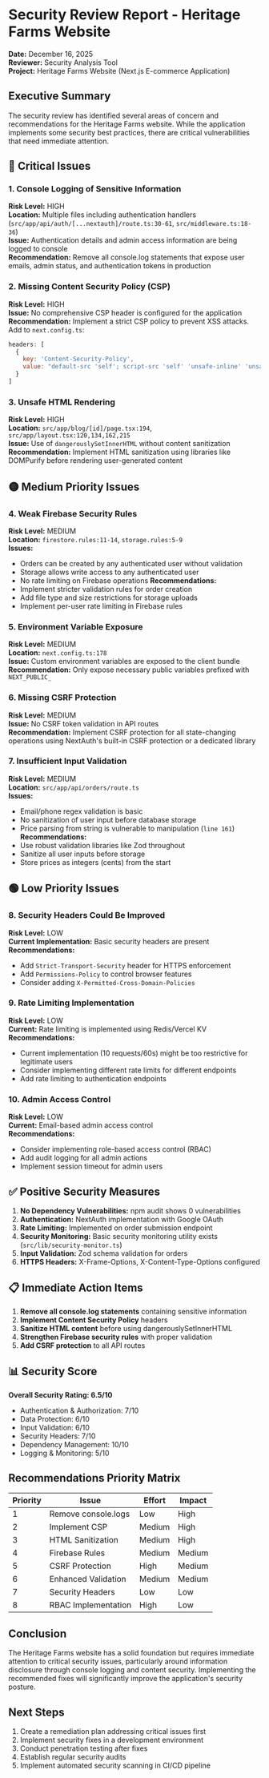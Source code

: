 # Security Review Report - Heritage Farms Website

**Date:** December 16, 2025  
**Reviewer:** Security Analysis Tool  
**Project:** Heritage Farms Website (Next.js E-commerce Application)

## Executive Summary

The security review has identified several areas of concern and recommendations for the Heritage Farms website. While the application implements some security best practices, there are critical vulnerabilities that need immediate attention.

## 🔴 Critical Issues

### 1. Console Logging of Sensitive Information
**Risk Level:** HIGH  
**Location:** Multiple files including authentication handlers (`src/app/api/auth/[...nextauth]/route.ts:30-61`, `src/middleware.ts:18-36`)  
**Issue:** Authentication details and admin access information are being logged to console  
**Recommendation:** Remove all console.log statements that expose user emails, admin status, and authentication tokens in production

### 2. Missing Content Security Policy (CSP)
**Risk Level:** HIGH  
**Issue:** No comprehensive CSP header is configured for the application  
**Recommendation:** Implement a strict CSP policy to prevent XSS attacks. Add to `next.config.ts`:
```javascript
headers: [
  {
    key: 'Content-Security-Policy',
    value: "default-src 'self'; script-src 'self' 'unsafe-inline' 'unsafe-eval'; style-src 'self' 'unsafe-inline';"
  }
]
```

### 3. Unsafe HTML Rendering
**Risk Level:** HIGH  
**Location:** `src/app/blog/[id]/page.tsx:194`, `src/app/layout.tsx:120,134,162,215`  
**Issue:** Use of `dangerouslySetInnerHTML` without content sanitization  
**Recommendation:** Implement HTML sanitization using libraries like DOMPurify before rendering user-generated content

## 🟡 Medium Priority Issues

### 4. Weak Firebase Security Rules
**Risk Level:** MEDIUM  
**Location:** `firestore.rules:11-14`, `storage.rules:5-9`  
**Issues:**
- Orders can be created by any authenticated user without validation
- Storage allows write access to any authenticated user
- No rate limiting on Firebase operations
**Recommendations:**
- Implement stricter validation rules for order creation
- Add file type and size restrictions for storage uploads
- Implement per-user rate limiting in Firebase rules

### 5. Environment Variable Exposure
**Risk Level:** MEDIUM  
**Location:** `next.config.ts:178`  
**Issue:** Custom environment variables are exposed to the client bundle  
**Recommendation:** Only expose necessary public variables prefixed with `NEXT_PUBLIC_`

### 6. Missing CSRF Protection
**Risk Level:** MEDIUM  
**Issue:** No CSRF token validation in API routes  
**Recommendation:** Implement CSRF protection for all state-changing operations using NextAuth's built-in CSRF protection or a dedicated library

### 7. Insufficient Input Validation
**Risk Level:** MEDIUM  
**Location:** `src/app/api/orders/route.ts`  
**Issues:**
- Email/phone regex validation is basic
- No sanitization of user input before database storage
- Price parsing from string is vulnerable to manipulation (`line 161`)
**Recommendations:**
- Use robust validation libraries like Zod throughout
- Sanitize all user inputs before storage
- Store prices as integers (cents) from the start

## 🟢 Low Priority Issues

### 8. Security Headers Could Be Improved
**Risk Level:** LOW  
**Current Implementation:** Basic security headers are present  
**Recommendations:**
- Add `Strict-Transport-Security` header for HTTPS enforcement
- Add `Permissions-Policy` to control browser features
- Consider adding `X-Permitted-Cross-Domain-Policies`

### 9. Rate Limiting Implementation
**Risk Level:** LOW  
**Current:** Rate limiting is implemented using Redis/Vercel KV  
**Recommendations:**
- Current implementation (10 requests/60s) might be too restrictive for legitimate users
- Consider implementing different rate limits for different endpoints
- Add rate limiting to authentication endpoints

### 10. Admin Access Control
**Risk Level:** LOW  
**Current:** Email-based admin access control  
**Recommendations:**
- Consider implementing role-based access control (RBAC)
- Add audit logging for all admin actions
- Implement session timeout for admin users

## ✅ Positive Security Measures

1. **No Dependency Vulnerabilities:** npm audit shows 0 vulnerabilities
2. **Authentication:** NextAuth implementation with Google OAuth
3. **Rate Limiting:** Implemented on order submission endpoint
4. **Security Monitoring:** Basic security monitoring utility exists (`src/lib/security-monitor.ts`)
5. **Input Validation:** Zod schema validation for orders
6. **HTTPS Headers:** X-Frame-Options, X-Content-Type-Options configured

## 📋 Immediate Action Items

1. **Remove all console.log statements** containing sensitive information
2. **Implement Content Security Policy** headers
3. **Sanitize HTML content** before using dangerouslySetInnerHTML
4. **Strengthen Firebase security rules** with proper validation
5. **Add CSRF protection** to all API routes

## 📊 Security Score

**Overall Security Rating: 6.5/10**

- Authentication & Authorization: 7/10
- Data Protection: 6/10
- Input Validation: 6/10
- Security Headers: 7/10
- Dependency Management: 10/10
- Logging & Monitoring: 5/10

## Recommendations Priority Matrix

| Priority | Issue | Effort | Impact |
|----------|-------|--------|--------|
| 1 | Remove console.logs | Low | High |
| 2 | Implement CSP | Medium | High |
| 3 | HTML Sanitization | Medium | High |
| 4 | Firebase Rules | Medium | Medium |
| 5 | CSRF Protection | High | Medium |
| 6 | Enhanced Validation | Medium | Medium |
| 7 | Security Headers | Low | Low |
| 8 | RBAC Implementation | High | Low |

## Conclusion

The Heritage Farms website has a solid foundation but requires immediate attention to critical security issues, particularly around information disclosure through console logging and content security. Implementing the recommended fixes will significantly improve the application's security posture.

## Next Steps

1. Create a remediation plan addressing critical issues first
2. Implement security fixes in a development environment
3. Conduct penetration testing after fixes
4. Establish regular security audits
5. Implement automated security scanning in CI/CD pipeline